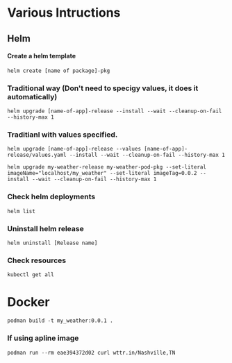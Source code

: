 # Various Intructions


## Helm

#### Create a helm template
```
helm create [name of package]-pkg
```

### Traditional way (Don't need to specigy values, it does it automatically)


```
helm upgrade [name-of-app]-release --install --wait --cleanup-on-fail --history-max 1
```

### Traditianl with values specified.
```
helm upgrade [name-of-app]-release --values [name-of-app]-release/values.yaml --install --wait --cleanup-on-fail --history-max 1
```


```
helm upgrade my-weather-release my-weather-pod-pkg --set-literal imageName="localhost/my_weather" --set-literal imageTag=0.0.2 --install --wait --cleanup-on-fail --history-max 1
```


### Check helm deployments
```
helm list
```


### Uninstall helm release
```
helm uninstall [Release name]
```


### Check resources
```
kubectl get all
```

# Docker
```
podman build -t my_weather:0.0.1 .
```


### If using apline image
```
podman run --rm eae394372d02 curl wttr.in/Nashville,TN
```

